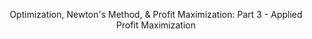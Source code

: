 <center>

Optimization, Newton's Method, & Profit Maximization: Part 3 - Applied Profit Maximization

</center>